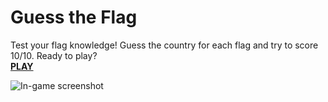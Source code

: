 # Guess the Flag
Test your flag knowledge! Guess the country for each flag and try to score 10/10. Ready to play?  
[**PLAY**](https://martiespinosa.github.io/guess-the-flag/)


![In-game screenshot]()
